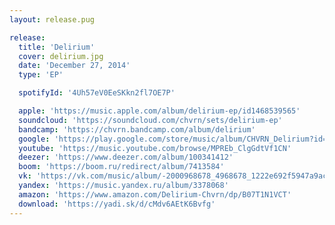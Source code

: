 ```yaml
---
layout: release.pug

release:
  title: 'Delirium'
  cover: delirium.jpg
  date: 'December 27, 2014'
  type: 'EP'

  spotifyId: '4Uh57eV0EeSKkn2fl7OE7P'

  apple: 'https://music.apple.com/album/delirium-ep/id1468539565'
  soundcloud: 'https://soundcloud.com/chvrn/sets/delirium-ep'
  bandcamp: 'https://chvrn.bandcamp.com/album/delirium'
  google: 'https://play.google.com/store/music/album/CHVRN_Delirium?id=Byu2buezrrqcsgwwumxsppkegea'
  youtube: 'https://music.youtube.com/browse/MPREb_ClgGdtVf1CN'
  deezer: 'https://www.deezer.com/album/100341412'
  boom: 'https://boom.ru/redirect/album/7413584'
  vk: 'https://vk.com/music/album/-2000968678_4968678_1222e692f5947a9ac3'
  yandex: 'https://music.yandex.ru/album/3378068'
  amazon: 'https://www.amazon.com/Delirium-Chvrn/dp/B07T1N1VCT'
  download: 'https://yadi.sk/d/cMdv6AEtK6Bvfg'
---
```

